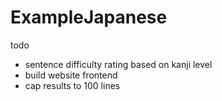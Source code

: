 # ExampleJapanese

todo
- sentence difficulty rating based on kanji level
- build website frontend
- cap results to 100 lines
